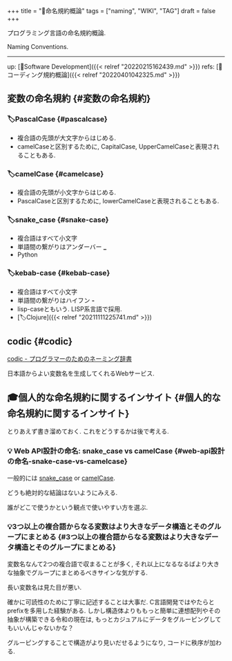 +++
title = "📝命名規約概論"
tags = ["naming", "WIKI", "TAG"]
draft = false
+++

プログラミング言語の命名規約概論.

Naming Conventions.

---

up: [📂Software Development]({{< relref "20220215162439.md" >}}) refs: [📝コーディング規約概論]({{< relref "20220401042325.md" >}})


## 変数の命名規約 {#変数の命名規約}


### 🏷PascalCase {#pascalcase}

-   複合語の先頭が大文字からはじめる.
-   camelCaseと区別するために, CapitalCase, UpperCamelCaseと表現されることもある.


### 🏷camelCase {#camelcase}

-   複合語の先頭が小文字からはじめる.
-   PascalCaseと区別するために, lowerCamelCaseと表現されることもある.


### 🏷snake_case {#snake-case}

-   複合語はすべて小文字
-   単語間の繋がりはアンダーバー **_**
-   Python


### 🏷kebab-case {#kebab-case}

-   複合語はすべて小文字
-   単語間の繋がりはハイフン **-**
-   lisp-caseともいう. LISP系言語で採用.
-   [🏷Clojure]({{< relref "20211111225741.md" >}})


## codic {#codic}

[codic - プログラマーのためのネーミング辞書](https://codic.jp/)

日本語からよい変数名を生成してくれるWebサービス.


## 🎓個人的な命名規約に関するインサイト {#個人的な命名規約に関するインサイト}

とりあえず書き溜めておく. これをどうするかは後で考える.


### 💡 Web API設計の命名: snake_case vs camelCase {#web-api設計の命名-snake-case-vs-camelcase}

一般的には [snake_case](#snake-case) or [camelCase](#camelcase).

どうも絶対的な結論はないようにみえる.

誰がどこで使うかという観点で使いやすい方を選ぶ.


### 💡3つ以上の複合語からなる変数はより大きなデータ構造とそのグループにまとめる {#3つ以上の複合語からなる変数はより大きなデータ構造とそのグループにまとめる}

変数名なんて2つの複合語で収まることが多く,
それ以上になるなるばより大きな抽象でグループにまとめるべきサインな気がする.

長い変数名は見た目が悪い.

確かに可読性のために丁寧に記述することは大事だ.
C言語開発ではやたらとprefixを多用した経験がある.
しかし構造体よりももっと簡単に連想配列やその抽象が構築できる令和の現在は,
もっとカジュアルにデータをグルーピングしてもいいんじゃないかな？

グルーピングすることで構造がより見いだせるようになり, コードに秩序が加わる.
